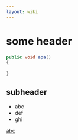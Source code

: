 ```yaml
---
layout: wiki
---
```


# some header
```c#
public void apa()
{
	
}
```

## subheader

* abc
* def
* ghi

[abc](def)

